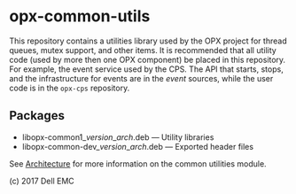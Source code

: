 # opx-common-utils
This repository contains a utilities library used by the OPX project for thread queues, mutex support, and other items. It is recommended that all utility code (used by more then one OPX component) be placed in this repository. For example, the event service used by the CPS. The API that starts, stops, and the infrastructure for events are in the _event_ sources, while the user code is in the `opx-cps` repository.

## Packages
- libopx-common1\_*version*\_*arch*.deb — Utility libraries  
- libopx-common-dev\_*version*\_*arch*.deb — Exported header files

See [Architecture](https://github.com/open-switch/opx-docs/wiki/Architecture) for more information on the common utilities module.

(c) 2017 Dell EMC

